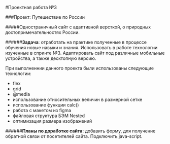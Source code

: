 
#Проектная работа №3

###Проект: Путешествие по России

#####Одностраничный сайт c адаптивной версткой, о природных достопримечательностях России.

######**Задача**: отработать на практике полученные в процессе обучения новые навыки и знания. Использовать в работе технологии изученные в спринте №3. Адаптировать сайт под различные мобильные устройства, а также десктопную версию.

При выполненнии данного проекта были использованы следующие технологии:
* flex
* grid
* @media
* использование относительных величин в размерной сетке
* использование функции calc()
* работа с макетом из figma
* файловая структура БЭМ Nested
* оптимизация размера изображений

######**Планы по доработке сайта:**  добавить форму, для получение обратной связи от посетителей сайта. Подключить java-script.

